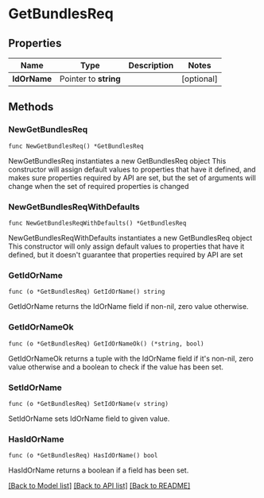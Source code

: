 # GetBundlesReq

## Properties

Name | Type | Description | Notes
------------ | ------------- | ------------- | -------------
**IdOrName** | Pointer to **string** |  | [optional] 

## Methods

### NewGetBundlesReq

`func NewGetBundlesReq() *GetBundlesReq`

NewGetBundlesReq instantiates a new GetBundlesReq object
This constructor will assign default values to properties that have it defined,
and makes sure properties required by API are set, but the set of arguments
will change when the set of required properties is changed

### NewGetBundlesReqWithDefaults

`func NewGetBundlesReqWithDefaults() *GetBundlesReq`

NewGetBundlesReqWithDefaults instantiates a new GetBundlesReq object
This constructor will only assign default values to properties that have it defined,
but it doesn't guarantee that properties required by API are set

### GetIdOrName

`func (o *GetBundlesReq) GetIdOrName() string`

GetIdOrName returns the IdOrName field if non-nil, zero value otherwise.

### GetIdOrNameOk

`func (o *GetBundlesReq) GetIdOrNameOk() (*string, bool)`

GetIdOrNameOk returns a tuple with the IdOrName field if it's non-nil, zero value otherwise
and a boolean to check if the value has been set.

### SetIdOrName

`func (o *GetBundlesReq) SetIdOrName(v string)`

SetIdOrName sets IdOrName field to given value.

### HasIdOrName

`func (o *GetBundlesReq) HasIdOrName() bool`

HasIdOrName returns a boolean if a field has been set.


[[Back to Model list]](../README.md#documentation-for-models) [[Back to API list]](../README.md#documentation-for-api-endpoints) [[Back to README]](../README.md)


